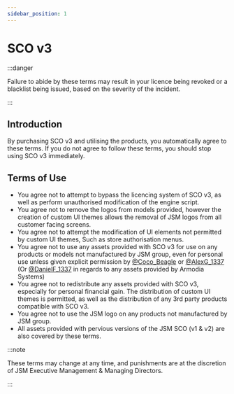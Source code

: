 ```yaml
---
sidebar_position: 1
---
```


# SCO v3

:::danger

Failure to abide by these terms may result in your licence being revoked or a blacklist being issued, based on the severity of the incident.

:::

## Introduction

By purchasing SCO v3 and utilising the products, you automatically agree to these terms. If you do not agree to follow these terms, you should stop using SCO v3 immediately.

## Terms of Use
- You agree not to attempt to bypass the licencing system of SCO v3, as well as perform unauthorised modification of the engine script.
- You agree not to remove the logos from models provided, however the creation of custom UI themes allows the removal of JSM logos from all customer facing screens.
- You agree not to attempt the modification of UI elements not permitted by custom UI themes, Such as store authorisation menus.
- You agree not to use any assets provided with SCO v3 for use on any products or models not manufactured by JSM group, even for personal use unless given explicit permission by [@Coco_Beagle](https://discord.com/users/519596116359249925) or [@AlexG_1337](https://discord.com/users/280442052590698496) (Or [@DanielF_1337](https://discord.com/users/229515266608857088) in regards to any assets provided by Armodia Systems)
- You agree not to redistribute any assets provided with SCO v3, especially for personal financial gain. The distribution of custom UI themes is permitted, as well as the distribution of any 3rd party products compatible with SCO v3.
- You agree not to use the JSM logo on any products not manufactured by JSM group.
- All assets provided with pervious versions of the JSM SCO (v1 & v2) are also covered by these terms.

:::note

These terms may change at any time, and punishments are at the discretion of JSM Executive Management & Managing Directors.

:::
